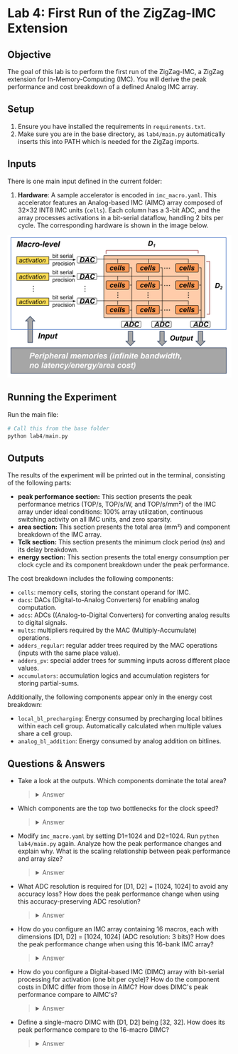 # Lab 4: First Run of the ZigZag-IMC Extension

## Objective
The goal of this lab is to perform the first run of the ZigZag-IMC, a ZigZag extension for In-Memory-Computing (IMC). You will derive the peak performance and cost breakdown of a defined Analog IMC array.

## Setup
1. Ensure you have installed the requirements in `requirements.txt`.
2. Make sure you are in the base directory, as `lab4/main.py` automatically inserts this into PATH which is needed for the ZigZag imports.

## Inputs
There is one main input defined in the current folder:
1. **Hardware**: A sample accelerator is encoded in `imc_macro.yaml`. This accelerator features an Analog-based IMC (AIMC) array composed of 32×32 INT8 IMC units (`cells`). Each column has a 3-bit ADC, and the array processes activations in a bit-serial dataflow, handling 2 bits per cycle. The corresponding hardware is shown in the image below.

<img src="./lab4/lab4.png" title="Analog In-Memory Computing hardware template">

## Running the Experiment

Run the main file:
```python
# Call this from the base folder
python lab4/main.py
```

## Outputs
The results of the experiment will be printed out in the terminal, consisting of the following parts:

- **peak performance section:** This section presents the peak performance metrics (TOP/s, TOP/s/W, and TOP/s/mm²) of the IMC array under ideal conditions: 100% array utilization, continuous switching activity on all IMC units, and zero sparsity.
- **area section:** This section presents the total area (mm²) and component breakdown of the IMC array.
- **Tclk section:** This section presents the minimum clock period (ns) and its delay breakdown.
- **energy section:** This section presents the total energy consumption per clock cycle and its component breakdown under the peak performance.

The cost breakdown includes the following components:

- `cells`: memory cells, storing the constant operand for IMC.
- `dacs`: DACs (Digital-to-Analog Converters) for enabling analog computation.
- `adcs`: ADCs ((Analog-to-Digital Converters) for converting analog results to digital signals.
- `mults`: multipliers required by the MAC (Multiply-Accumulate) operations.
- `adders_regular`: regular adder trees required by the MAC operations (inputs with the same place value).
- `adders_pv`: special adder trees for summing inputs across different place values.
- `accumulators`: accumulation logics and accumulation registers for storing partial-sums.

Additionally, the following components appear only in the energy cost breakdown:

- `local_bl_precharging`: Energy consumed by precharging local bitlines within each cell group. Automatically calculated when multiple values share a cell group.
- `analog_bl_addition`: Energy consumed by analog addition on bitlines.

## Questions & Answers

- Take a look at the outputs. Which components dominate the total area?
    > <details>
    > <summary>Answer</summary>
    >
    > ADCs are the dominant component in area consumption, accounting for 54% of the total cost.
    >
    > </details>

- Which components are the top two bottlenecks for the clock speed?
    > <details>
    > <summary>Answer</summary>
    >
    > The ADCs are the primary bottleneck, consuming 53% of the clock cycle. The `adders_pv` is the secondary bottleneck, consuming 28% of the clock cycle.
    >
    > </details>

- Modify `imc_macro.yaml` by setting D1=1024 and D2=1024. Run `python lab4/main.py` again. Analyze how the peak performance changes and explain why. What is the scaling relationship between peak performance and array size?
    > <details>
    > <summary>Answer</summary>
    >
    > To set D1=1024 and D2=1024, modify the last line in `imc_macro.yaml` to `sizes: [1024, 1024]`. This change increases the array size by a factor of 1024. Then you can re-run the simulation and analyze the outputs.
    >
    > From a throughput perspective, the TOP/s increases from 0.106 to 21.6, a 204x improvement. While this gain comes from the increased parallelism, why doesn't it match the 1024-fold increase in the array size?
    >
    > The answer lies in comparing the clock periods (Tclk). The 1024×1024 IMC array operates at a clock speed 5 times slower than the 32×32 array due to the increased bitline capacitance. As a result, the TOP/s only increases by 1024/5-fold rather than the expected 1024-fold.
    >
    > From an energy perspective, the TOP/s/W increases from 6.65 to 74.1 (11x improvement). Given that TOP/s/W represents the energy efficiency per MAC operation, why will it change with the array size?
    >
    > Analysis of the energy breakdown reveals that DAC and ADC energy costs increase only 32-fold because these components are shared along rows or columns. This sharing leads to better energy amortization per MAC operation as the IMC array size increases. While components like `mults` scale linearly with array size, the overall effect results in an 11-fold improvement in TOP/s/W.
    >
    > From an area efficiency perspective, the TOP/s/mm² remains nearly constant (2.27 to 2.30). If TOP/s increases by 204-fold, why does the area efficiency (TOP/s/mm²) stay unchanged?
    >
    > The explanation lies in analyzing the area breakdown. The ADCs area increases by 32-fold. Most significantly, the multiplier area scales linearly with array size and becomes the dominant component of area consumption. These factors collectively lead to a 201x increase of the total area. While in our case the increases in area and TOP/s are coincidentally similar, determining the exact impact on TOP/s/mm² requires quantitative simulations.
    >
    > </details>

- What ADC resolution is required for [D1, D2] = [1024, 1024] to avoid any accuracy loss? How does the peak performance change when using this accuracy-preserving ADC resolution?
    > <details>
    > <summary>Answer</summary>
    >
    > Given 1024 cells per column, the required ADC resolution is log2(1024) = 10 bits. When simulated with 10-bit ADCs, all performance metrics (TOP/s, TOP/s/W, and TOP/s/mm²) decrease significantly due to ADCs becoming the dominant cost factor in area, delay, and energy consumption.
    >
    > </details>

- How do you configure an IMC array containing 16 macros, each with dimensions [D1, D2] = [1024, 1024] (ADC resolution: 3 bits)? How does the peak performance change when using this 16-bank IMC array?
    > <details>
    > <summary>Answer</summary>
    >
    > To configure a 16-macro IMC array, modify `imc_macro.yaml` by updating the following rows:
    >
    > `adc_resolution: 3`
    >
    > `dimensions: [D1, D2, D3]`
    >
    > `sizes: [1024, 1024, 16]`
    >
    > Compared to the single-macro 1024×1024 IMC, the 16-macro IMC achieves 16-fold higher TOP/s, while maintaining the same TOP/s/W and TOP/s/mm².
    >
    > </details>

- How do you configure a Digital-based IMC (DIMC) array with bit-serial processing for activation (one bit per cycle)? How do the component costs in DIMC differ from those in AIMC? How does DIMC's peak performance compare to AIMC's?
    > <details>
    > <summary>Answer</summary>
    >
    > To configure a 16-macro DIMC array, modify `imc_macro.yaml` by updating the following rows:
    >
    > `imc_type: digital`
    >
    > `bit_serial_precision: 1`
    >
    > `#  adc_resolution: 3`
    >
    > Note you need to comment out the `adc_resolution` row, as DIMC does not use ADCs.
    >
    > Comparing the 16-macro DIMC to AIMC:
    >
    > - **Component costs**: the cost of all analog components (`dacs`, `adcs`, `analog_bl_addition`) becomes zero for DIMC.
    > - **TOP/s:** DIMC achieves higher throughput due to faster clock frequency.
    > - **TOP/s/W:** DIMC shows lower efficiency due to digital addition logic overhead.
    > - **TOP/s/mm²:** Both architectures show similar efficiency but with different bottlenecks. AIMC: Limited by ADCs. DIMC: Limited by the regular adder trees (`adders_regular`).
    > 
    >
    > </details>

- Define a single-macro DIMC with [D1, D2] being [32, 32]. How does its peak performance compare to the 16-macro DIMC?
    > <details>
    > <summary>Answer</summary>
    >
    > To configure a single-macro DIMC with [D1, D2] being [32, 32], modify `imc_macro.yaml` by updating the following rows:
    >
    > `dimensions: [D1, D2]`
    >
    > `sizes: [32, 32]`
    >
    > Comparing the single-macro DIMC to the 16-macro DIMC:
    >
    > - **TOP/s:** The 16-macro DIMC achieves 16-fold higher throughput.
    > - **TOP/s/W:** The 16-macro DIMC shows slightly lower efficiency due to increased adder tree depth.
    > - **TOP/s/mm²:** Same reason as TOP/s/W. The 16-macro DIMC shows slightly lower efficiency due to increased adder tree depth.
    >
    > </details>